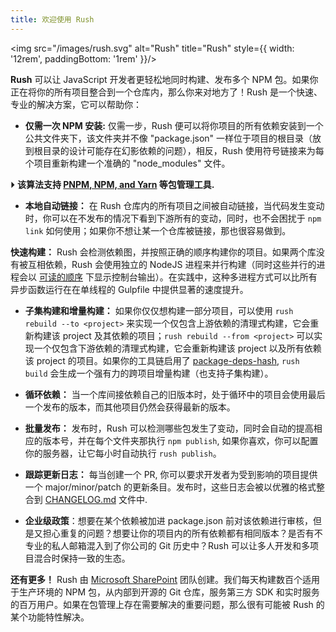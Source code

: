 ```yaml
---
title: 欢迎使用 Rush
---
```


<img src="/images/rush.svg" alt="Rush" title="Rush" style={{ width: '12rem', paddingBottom: '1rem' }}/>

**Rush** 可以让 JavaScript 开发者更轻松地同时构建、发布多个 NPM 包。如果你正在将你的所有项目整合到一个仓库内，那么你来对地方了！Rush 是一个快速、专业的解决方案，它可以帮助你：

- **仅需一次 NPM 安装:** 仅需一步，Rush 便可以将你项目的所有依赖安装到一个公共文件夹下，该文件夹并不像 "package.json" 一样位于项目的根目录（放到根目录的设计可能存在幻影依赖的问题），相反，Rush 使用符号链接来为每个项目重新构建一个准确的 "node_modules" 文件。

⏵ **该算法支持 [PNPM, NPM, and Yarn](../maintainer/package_managers.md) 等包管理工具.**

- **本地自动链接：** 在 Rush 仓库内的所有项目之间被自动链接，当代码发生变动时，你可以在不发布的情况下看到下游所有的变动，同时，也不会困扰于 `npm link` 如何使用；如果你不想让某一个仓库被链接，那也很容易做到。

**快速构建：** Rush 会检测依赖图，并按照正确的顺序构建你的项目。如果两个库没有被互相依赖，Rush 会使用独立的 NodeJS 进程来并行构建（同时这些并行的进程会以 [可读的顺序](https://www.npmjs.com/package/@rushstack/stream-collator) 下显示控制台输出）。在实践中，这种多进程方式可以比所有异步函数运行在在单线程的 Gulpfile 中提供显著的速度提升。

- **子集构建和增量构建：** 如果你仅仅想构建一部分项目，可以使用 `rush rebuild --to <project>` 来实现一个仅包含上游依赖的清理式构建，它会重新构建该 project 及其依赖的项目；`rush rebuild --from <project>` 可以实现一个仅包含下游依赖的清理式构建，它会重新构建该 project 以及所有依赖该 project 的项目。如果你的工具链启用了 [package-deps-hash](https://www.npmjs.com/package/@rushstack/package-deps-hash), `rush build` 会生成一个强有力的跨项目增量构建（也支持子集构建）。

- **循环依赖：** 当一个库间接依赖自己的旧版本时，处于循环中的项目会使用最后一个发布的版本，而其他项目仍然会获得最新的版本。

- **批量发布：** 发布时，Rush 可以检测哪些包发生了变动，同时会自动的提高相应的版本号，并在每个文件夹那执行 `npm publish`, 如果你喜欢，你可以配置你的服务器，让它每小时自动执行 `rush publish`。

- **跟踪更新日志：** 每当创建一个 PR, 你可以要求开发者为受到影响的项目提供一个 major/minor/patch 的更新条目。发布时，这些日志会被以优雅的格式整合到 [CHANGELOG.md](https://github.com/microsoft/rushstack/blob/main/libraries/node-core-library/CHANGELOG.md) 文件中.

- **企业级政策**：想要在某个依赖被加进 package.json 前对该依赖进行审核，但是又担心重复的问题？想要让你的项目内的所有依赖都有相同版本？是否有不专业的私人邮箱混入到了你公司的 Git 历史中？Rush 可以让多人开发和多项目混合时保持一致的生态。

**还有更多！** Rush 由 [Microsoft SharePoint](http://aka.ms/spfx) 团队创建。我们每天构建数百个适用于生产环境的 NPM 包，从内部到开源的 Git 仓库，服务第三方 SDK 和实时服务的百万用户。如果在包管理上存在需要解决的重要问题，那么很有可能被 Rush 的某个功能特性解决。
